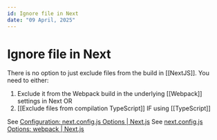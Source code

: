 ```yaml
---
id: Ignore file in Next
date: "09 April, 2025"
---
```


# Ignore file in Next

There is no option to just exclude files from the build in [[NextJS]].
You need to either:
1. Exclude it from the Webpack build in the underlying [[Webpack]] settings in Next OR
2. [[Exclude files from compilation TypeScript]] IF using [[TypeScript]]

See [Configuration: next.config.js Options | Next.js](https://nextjs.org/docs/pages/api-reference/config/next-config-js)
See [next.config.js Options: webpack | Next.js](https://nextjs.org/docs/pages/api-reference/config/next-config-js/webpack)
